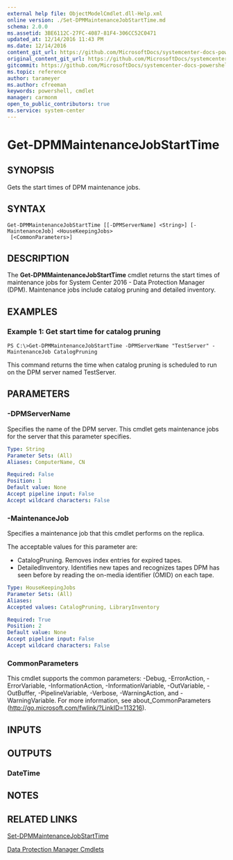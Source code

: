 ```yaml
---
external help file: ObjectModelCmdlet.dll-Help.xml
online version: ./Set-DPMMaintenanceJobStartTime.md
schema: 2.0.0
ms.assetid: 3BE6112C-27FC-4087-81F4-306CC52C0471
updated_at: 12/14/2016 11:43 PM
ms.date: 12/14/2016
content_git_url: https://github.com/MicrosoftDocs/systemcenter-docs-powershell/blob/master/systemcenter-cmdlets/SystemCenter2016/DataProtectionManager/v1.0/Get-DPMMaintenanceJobStartTime.md
original_content_git_url: https://github.com/MicrosoftDocs/systemcenter-docs-powershell/blob/master/systemcenter-cmdlets/SystemCenter2016/DataProtectionManager/v1.0/Get-DPMMaintenanceJobStartTime.md
gitcommit: https://github.com/MicrosoftDocs/systemcenter-docs-powershell/blob/96cd9bd2780eb6b78c540fa00d3b8a4313e3ed40/systemcenter-cmdlets/SystemCenter2016/DataProtectionManager/v1.0/Get-DPMMaintenanceJobStartTime.md
ms.topic: reference
author: tarameyer
ms.author: cfreeman
keywords: powershell, cmdlet
manager: carmonm
open_to_public_contributors: true
ms.service: system-center
---
```


# Get-DPMMaintenanceJobStartTime

## SYNOPSIS
Gets the start times of DPM maintenance jobs.

## SYNTAX

```
Get-DPMMaintenanceJobStartTime [[-DPMServerName] <String>] [-MaintenanceJob] <HouseKeepingJobs>
 [<CommonParameters>]
```

## DESCRIPTION
The **Get-DPMMaintenanceJobStartTime** cmdlet returns the start times of maintenance jobs for System Center 2016 - Data Protection Manager (DPM).
Maintenance jobs include catalog pruning and detailed inventory.

## EXAMPLES

### Example 1: Get start time for catalog pruning
```
PS C:\>Get-DPMMaintenanceJobStartTime -DPMServerName "TestServer" -MaintenanceJob CatalogPruning
```

This command returns the time when catalog pruning is scheduled to run on the DPM server named TestServer.

## PARAMETERS

### -DPMServerName
Specifies the name of the DPM server.
This cmdlet gets maintenance jobs for the server that this parameter specifies.

```yaml
Type: String
Parameter Sets: (All)
Aliases: ComputerName, CN

Required: False
Position: 1
Default value: None
Accept pipeline input: False
Accept wildcard characters: False
```

### -MaintenanceJob
Specifies a maintenance job that this cmdlet performs on the replica.

The acceptable values for this parameter are:

- CatalogPruning.
Removes index entries for expired tapes.
- DetailedInventory.
Identifies new tapes and recognizes tapes DPM has seen before by reading the on-media identifier (OMID) on each tape.

```yaml
Type: HouseKeepingJobs
Parameter Sets: (All)
Aliases: 
Accepted values: CatalogPruning, LibraryInventory

Required: True
Position: 2
Default value: None
Accept pipeline input: False
Accept wildcard characters: False
```

### CommonParameters
This cmdlet supports the common parameters: -Debug, -ErrorAction, -ErrorVariable, -InformationAction, -InformationVariable, -OutVariable, -OutBuffer, -PipelineVariable, -Verbose, -WarningAction, and -WarningVariable. For more information, see about_CommonParameters (http://go.microsoft.com/fwlink/?LinkID=113216).

## INPUTS

## OUTPUTS

### DateTime

## NOTES

## RELATED LINKS

[Set-DPMMaintenanceJobStartTime](xref:SystemCenter2016/DataProtectionManager/v1.0/Set-DPMMaintenanceJobStartTime.md)

[Data Protection Manager Cmdlets](xref:SystemCenter2016/DataProtectionManager/v1.0/DataProtectionManager.md)

